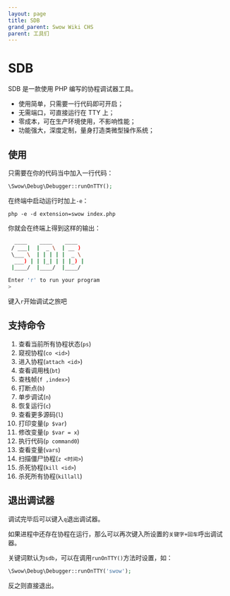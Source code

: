 ```yaml
---
layout: page
title: SDB
grand_parent: Swow Wiki CHS
parent: 工具们
---
```


# SDB

SDB 是一款使用 PHP 编写的协程调试器工具。

* 使用简单，只需要一行代码即可开启；
* 无需端口，可直接运行在 TTY 上；
* 零成本，可在生产环境使用，不影响性能；
* 功能强大，深度定制，量身打造类微型操作系统；

## 使用

只需要在你的代码当中加入一行代码：

```php
\Swow\Debug\Debugger::runOnTTY();
```

在终端中启动运行时加上`-e`：

```shell
php -e -d extension=swow index.php
```

你就会在终端上得到这样的输出：

```bash
  ____    ____    ____  
 / ___|  |  _ \  | __ ) 
 \___ \  | | | | |  _ \ 
  ___) | | |_| | | |_) |
 |____/  |____/  |____/

Enter 'r' to run your program
> 
```

键入`r`开始调试之旅吧

## 支持命令

1. 查看当前所有协程状态(`ps`)
2. 窥视协程(`co <id>`)
3. 进入协程(`attach <id>`)
4. 查看调用栈(`bt`)
5. 查栈帧(`f ,index>`)
6. 打断点(`b`)
7. 单步调试(`n`)
8. 恢复运行(`c`)
9. 查看更多源码(`l`)
10. 打印变量(`p $var`)
11. 修改变量(`p $var = x`)
12. 执行代码(`p command0`)
13. 查看变量(`vars`)
14. 扫描僵尸协程(`z <时间>`)
15. 杀死协程(`kill <id>`)
16. 杀死所有协程(`killall`)

## 退出调试器

调试完毕后可以键入`q`退出调试器。

如果进程中还存在协程在运行，那么可以再次键入所设置的`关键字+回车`呼出调试器。

关键词默认为`sdb`，可以在调用`runOnTTY()`方法时设置，如：

```php
\Swow\Debug\Debugger::runOnTTY('swow');
```

反之则直接退出。
